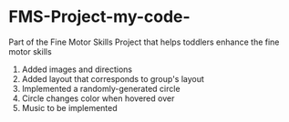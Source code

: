 # FMS-Project-my-code-
Part of the Fine Motor Skills Project that helps toddlers enhance the fine motor skills

1. Added images and directions
2. Added layout that corresponds to group's layout
3. Implemented a randomly-generated circle
4. Circle changes color when hovered over
5. Music to be implemented



